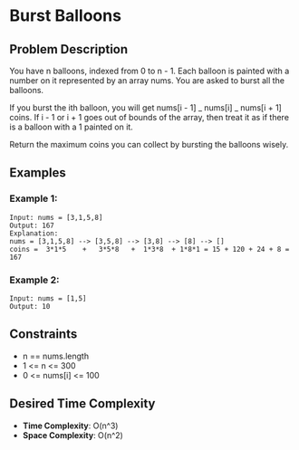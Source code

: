 # Burst Balloons

## Problem Description

You have n balloons, indexed from 0 to n - 1. Each balloon is painted with a number on it represented by an array nums. You are asked to burst all the balloons.

If you burst the ith balloon, you will get nums[i - 1] _ nums[i] _ nums[i + 1] coins. If i - 1 or i + 1 goes out of bounds of the array, then treat it as if there is a balloon with a 1 painted on it.

Return the maximum coins you can collect by bursting the balloons wisely.

## Examples

### Example 1:

```
Input: nums = [3,1,5,8]
Output: 167
Explanation:
nums = [3,1,5,8] --> [3,5,8] --> [3,8] --> [8] --> []
coins =  3*1*5    +   3*5*8   +  1*3*8  + 1*8*1 = 15 + 120 + 24 + 8 = 167
```

### Example 2:

```
Input: nums = [1,5]
Output: 10
```

## Constraints

- n == nums.length
- 1 <= n <= 300
- 0 <= nums[i] <= 100

## Desired Time Complexity

- **Time Complexity**: O(n^3)
- **Space Complexity**: O(n^2)

